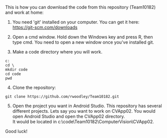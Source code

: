 This is how you can download the code from this repository (Team10182) and work at home:   

1. You need 'git' installed on your computer. You can get it here: https://git-scm.com/downloads

2. Open a cmd window. Hold down the Windows key and press R, then type cmd. You need to open a new window once you've installed git.

3. Make a code directory where you will work.

```
c:
cd \
mkdir code
cd code
pwd
```
4. Clone the repository:
```
git clone https://github.com/rwoodley/Team10182.git
```
5. Open the project you want in Android Studio. This repository has several different projects. Lets say you want to work on CVApp02. You would open Android Studio and open the CVApp02 directory.   
It would be located in c:\code\Team10182\ComputerVision\CVApp02.

Good luck!
